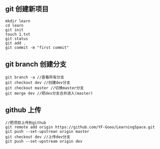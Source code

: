 ## git 创建新项目
    mkdir learn
    cd learn
    git init
    touch 1.txt
    git status
    git add .
    git commit -m "first commit"
    
## git branch 创建分支
    git branch -a //查看所有分支
    git checkout dev //创建dev分支
    git checkout master //切换master分支
    git merge dev //把dev分支合并进入(master)

## github 上传
    //把项目上传到github
    git remote add origin https://github.com/YF-Gooo/LearningSpace.git
    git push --set-upstrean origin master
    git checkout dev //上传dev分支
    git push --set-upstream origin dev